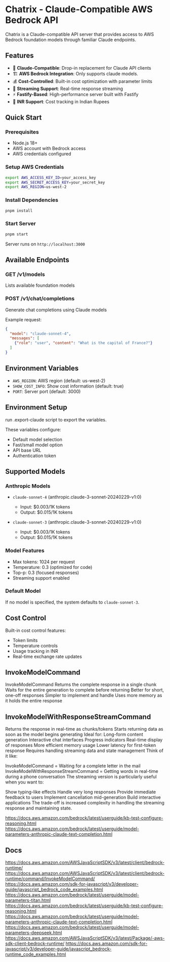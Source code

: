 # Chatrix - Claude-Compatible AWS Bedrock API

Chatrix is a Claude-compatible API server that provides access to AWS Bedrock foundation models through familiar Claude endpoints.

## Features

- 🔌 **Claude-Compatible**: Drop-in replacement for Claude API clients
- 🏗️ **AWS Bedrock Integration**: Only supports claude models. 
- 💰 **Cost-Controlled**: Built-in cost optimization with parameter limits
- 🚀 **Streaming Support**: Real-time response streaming
- ⚡ **Fastify-Based**: High-performance server built with Fastify
- 💱 **INR Support**: Cost tracking in Indian Rupees

## Quick Start

### Prerequisites
- Node.js 18+
- AWS account with Bedrock access
- AWS credentials configured

### Setup AWS Credentials
```bash
export AWS_ACCESS_KEY_ID=your_access_key
export AWS_SECRET_ACCESS_KEY=your_secret_key
export AWS_REGION=us-west-2
```

### Install Dependencies
```bash
pnpm install
```

### Start Server
```bash
pnpm start
```
Server runs on `http://localhost:3000`

## Available Endpoints

### GET /v1/models
Lists available foundation models

### POST /v1/chat/completions
Generate chat completions using Claude models

Example request:
```json
{
  "model": "claude-sonnet-4",
  "messages": [
    {"role": "user", "content": "What is the capital of France?"}
  ]
}
```

## Environment Variables

- `AWS_REGION`: AWS region (default: us-west-2)
- `SHOW_COST_INFO`: Show cost information (default: true)
- `PORT`: Server port (default: 3000)

## Environment Setup

run .export-claude script to export the variables.

These variables configure:
- Default model selection
- Fast/small model option
- API base URL
- Authentication token

## Supported Models

### Anthropic Models
- `claude-sonnet-4` (anthropic.claude-3-sonnet-20240229-v1:0)
  - Input: $0.003/1K tokens
  - Output: $0.015/1K tokens

- `claude-sonnet-3` (anthropic.claude-3-sonnet-20240229-v1:0)
  - Input: $0.003/1K tokens
  - Output: $0.015/1K tokens

### Model Features
- Max tokens: 1024 per request
- Temperature: 0.3 (optimized for code)
- Top-p: 0.3 (focused responses)
- Streaming support enabled

### Default Model
If no model is specified, the system defaults to `claude-sonnet-3`.

## Cost Control

Built-in cost control features:
- Token limits
- Temperature controls
- Usage tracking in INR
- Real-time exchange rate updates

## InvokeModelCommand

InvokeModelCommand
Returns the complete response in a single chunk
Waits for the entire generation to complete before returning
Better for short, one-off responses
Simpler to implement and handle
Uses more memory as it holds the entire response
## InvokeModelWithResponseStreamCommand
Returns the response in real-time as chunks/tokens
Starts returning data as soon as the model begins generating
Ideal for:
Long-form content generation
Interactive chat interfaces
Progress indicators
Real-time display of responses
More efficient memory usage
Lower latency for first-token response
Requires handling streaming data and state management
Think of it like:

InvokeModelCommand = Waiting for a complete letter in the mail
InvokeModelWithResponseStreamCommand = Getting words in real-time during a phone conversation
The streaming version is particularly useful when you want to:

Show typing-like effects
Handle very long responses
Provide immediate feedback to users
Implement cancellation mid-generation
Build interactive applications
The trade-off is increased complexity in handling the streaming response and maintaining state.

https://docs.aws.amazon.com/bedrock/latest/userguide/kb-test-configure-reasoning.html
https://docs.aws.amazon.com/bedrock/latest/userguide/model-parameters-anthropic-claude-text-completion.html

## Docs
https://docs.aws.amazon.com/AWSJavaScriptSDK/v3/latest/client/bedrock-runtime/
https://docs.aws.amazon.com/AWSJavaScriptSDK/v3/latest/client/bedrock-runtime/command/InvokeModelCommand/
https://docs.aws.amazon.com/sdk-for-javascript/v3/developer-guide/javascript_bedrock_code_examples.html
https://docs.aws.amazon.com/bedrock/latest/userguide/model-parameters-titan.html
https://docs.aws.amazon.com/bedrock/latest/userguide/kb-test-configure-reasoning.html
https://docs.aws.amazon.com/bedrock/latest/userguide/model-parameters-anthropic-claude-text-completion.html
https://docs.aws.amazon.com/bedrock/latest/userguide/model-parameters-deepseek.html
https://docs.aws.amazon.com/AWSJavaScriptSDK/v3/latest/Package/-aws-sdk-client-bedrock-runtime/
https://docs.aws.amazon.com/sdk-for-javascript/v3/developer-guide/javascript_bedrock-runtime_code_examples.html
